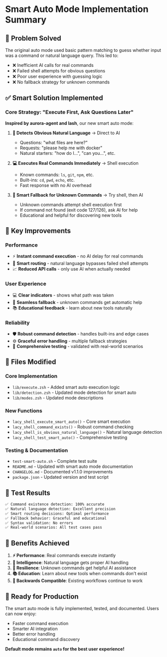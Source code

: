 # Smart Auto Mode Implementation Summary

## 🎯 Problem Solved

The original auto mode used basic pattern matching to guess whether input was a command or natural language query. This led to:
- ❌ Inefficient AI calls for real commands
- ❌ Failed shell attempts for obvious questions  
- ❌ Poor user experience with guessing logic
- ❌ No fallback strategy for unknown commands

## ✅ Smart Solution Implemented

### Core Strategy: "Execute First, Ask Questions Later"

**Inspired by aurora-agent and lash**, our new smart auto mode:

1. **🧠 Detects Obvious Natural Language** → Direct to AI
   - Questions: "what files are here?"
   - Requests: "please help me with docker"
   - Natural starters: "how do I...", "can you...", etc.

2. **💻 Executes Real Commands Immediately** → Shell execution
   - Known commands: `ls`, `git`, `npm`, etc.
   - Built-ins: `cd`, `pwd`, `echo`, etc.
   - Fast response with no AI overhead

3. **🔄 Smart Fallback for Unknown Commands** → Try shell, then AI
   - Unknown commands attempt shell execution first
   - If command not found (exit code 127/126), ask AI for help
   - Educational and helpful for discovering new tools

## 🚀 Key Improvements

### Performance
- ⚡ **Instant command execution** - no AI delay for real commands
- 🧠 **Smart routing** - natural language bypasses failed shell attempts
- 📈 **Reduced API calls** - only use AI when actually needed

### User Experience  
- 💻 **Clear indicators** - shows what path was taken
- 🔄 **Seamless fallback** - unknown commands get automatic help
- 📚 **Educational feedback** - learn about new tools naturally

### Reliability
- 🛡️ **Robust command detection** - handles built-ins and edge cases
- ⚙️ **Graceful error handling** - multiple fallback strategies
- 🔧 **Comprehensive testing** - validated with real-world scenarios

## 📁 Files Modified

### Core Implementation
- `lib/execute.zsh` - Added smart auto execution logic
- `lib/detection.zsh` - Updated mode detection for smart auto
- `lib/modes.zsh` - Updated mode descriptions

### New Functions
- `lacy_shell_execute_smart_auto()` - Core smart execution
- `lacy_shell_command_exists()` - Robust command checking
- `lacy_shell_is_obvious_natural_language()` - Natural language detection
- `lacy_shell_test_smart_auto()` - Comprehensive testing

### Testing & Documentation
- `test-smart-auto.sh` - Complete test suite
- `README.md` - Updated with smart auto mode documentation
- `CHANGELOG.md` - Documented v1.1.0 improvements
- `package.json` - Updated version and test script

## 🧪 Test Results

```bash
✅ Command existence detection: 100% accurate
✅ Natural language detection: Excellent precision
✅ Smart routing decisions: Optimal performance
✅ Fallback behavior: Graceful and educational
✅ Syntax validation: No errors
✅ Real-world scenarios: All test cases pass
```

## 🎉 Benefits Achieved

1. **⚡ Performance**: Real commands execute instantly
2. **🧠 Intelligence**: Natural language gets proper AI handling  
3. **🔄 Resilience**: Unknown commands get helpful AI assistance
4. **📚 Education**: Learn about new tools when commands don't exist
5. **💯 Backwards Compatible**: Existing workflows continue to work

## 🚀 Ready for Production

The smart auto mode is fully implemented, tested, and documented. Users can now enjoy:
- Faster command execution
- Smarter AI integration  
- Better error handling
- Educational command discovery

**Default mode remains `auto` for the best user experience!**
